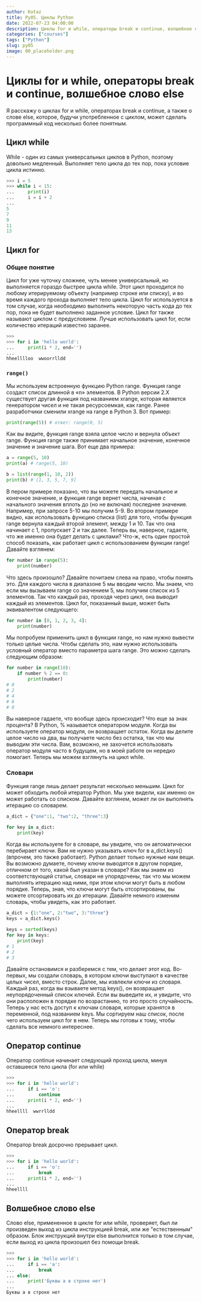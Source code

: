 ```yaml
---
author: Kotaz
title: Py05. Циклы Python
date: 2022-07-23 04:00:00
description: Циклы for и while, операторы break и continue, волшебное слово else
categories: ["courses"]
tags: ["Python"]
slug: py05
image: 00_placeholder.png
---
```


# Циклы for и while, операторы break и continue, волшебное слово else

Я расскажу о циклах for и while, операторах break и continue, а также о слове else, которое, будучи употребленное с циклом, может сделать программный код несколько более понятным.

## Цикл while

While - один из самых универсальных циклов в Python, поэтому довольно медленный. Выполняет тело цикла до тех пор, пока условие цикла истинно.

```py
>>> i = 5
>>> while i < 15:
...     print(i)
...     i = i + 2
...
5
7
9
11
13
```

## Цикл for

### Общее понятие

Цикл for уже чуточку сложнее, чуть менее универсальный, но выполняется гораздо быстрее цикла while. Этот цикл проходится по любому итерируемому объекту (например строке или списку), и во время каждого прохода выполняет тело цикла.
Цикл for используется в том случае, когда необходимо выполнить некоторую часть кода до тех пор, пока не будет выполнено заданное условие. Цикл for также называют циклом c предусловием. Лучше использовать цикл for, если количество итераций известно заранее.

```py
>>>
>>> for i in 'hello world':
...     print(i * 2, end='')
...
hheelllloo  wwoorrlldd
```

### `range()`

Мы используем встроенную функцию Python range. Функция range создаст список длинной в «n» элементов. В Python версии 2.Х существует другая функция под названием xrange, которая является генератором чисел и не такая ресурсоемкая, как range. Ранее разработчики сменили xrange на range в Python 3. Вот пример:

```py
print(range(5)) # ответ: range(0, 5)
```

Как вы видите, функция range взяла целое число и вернула объект range. Функция range также принимает начальное значение, конечное значение и значение шага. Вот еще два примера:

```py
a = range(5, 10)
print(a) # range(5, 10)

b = list(range(1, 10, 2))
print(b) # [1, 3, 5, 7, 9]
```

В пером примере показано, что вы можете передать начальное и конечное значение, и функция range вернет числа, начиная с начального значения вплоть до (но не включая) последнее значение. Например, при запросе 5-10 мы получим 5-9. Во втором примере видно, как использовать функцию списка (list) для того, чтобы функция range вернула каждый второй элемент, между 1 и 10. Так что она начинает с 1, пропускает 2 и так далее. Теперь вы, наверное, гадаете, что же именно она будет делать с циклами? Что-ж, есть один простой способ показать, как работает цикл с использованием функции range! Давайте взглянем:

```py
for number in range(5):
    print(number)
```

Что здесь произошло? Давайте почитаем слева на право, чтобы понять это. Для каждого числа в диапазоне 5 мы вводим число. Мы знаем, что если мы вызываем range со значением 5, мы получим список из 5 элементов. Так что каждый раз, проходя через цикл, она выводит каждый из элементов. Цикл for, показанный выше, может быть эквивалентом следующего:

```py
for number in [0, 1, 2, 3, 4]:
    print(number)
```

Мы попробуем применить цикл в функции range, но нам нужно вывести только целые числа. Чтобы сделать это, нам нужно использовать условный оператор вместо параметра шага range. Это можно сделать следующим образом:

```py
for number in range(10):
    if number % 2 == 0:
        print(number)
# 0
# 2
# 4
# 6
# 8
```

Вы наверное гадаете, что вообще здесь происходит? Что еще за знак процента? В Python, % называется оператором модуля. Когда вы используете оператор модуля, он возвращает остаток. Когда вы делите целое число на два, вы получаете число без остатка, так что мы выводим эти числа. Вам, возможно, не захочется использовать оператор модуля часто в будущем, но в моей работе он нередко помогает. Теперь мы можем взглянуть на цикл while.

### Словари

Функция range лишь делает результат несколько меньшим. Цикл for может обходить любой итератор Python. Мы уже видели, как именно он может работать со списком. Давайте взглянем, может ли он выполнять итерацию со словарем.

```py
a_dict = {"one":1, "two":2, "three":3}

for key in a_dict:
    print(key)
```

Когда вы используете for в словаре, вы увидите, что он автоматически перебирает ключи. Вам не нужно указывать ключ for в a_dict.keys() (впрочем, это также работает). Python делает только нужные нам вещи. Вы возможно думаете, почему ключи выводятся в другом порядке, отличном от того, какой был указан в словаре? Как мы знаем из соответствующей статьи, словари не упорядочены, так что мы можем выполнять итерацию над ними, при этом ключи могут быть в любом порядке. Теперь, зная, что ключи могут быть отсортированы, вы можете отсортировать их до итерации. Давайте немного изменим словарь, чтобы увидеть, как это работает.

```py
a_dict = {1:"one", 2:"two", 3:"three"}
keys = a_dict.keys()

keys = sorted(keys)
for key in keys:
    print(key)
# 1
# 2
# 3
```

Давайте остановимся и разберемся с тем, что делает этот код. Во-первых, мы создали словарь, в котором ключи выступают в качестве целых чисел, вместо строк. Далее, мы извлекли ключи из словаря. Каждый раз, когда вы взываете метод keys(), он возвращает неупорядоченный список ключей. Если вы выведите их, и увидите, что они расположен в порядке по возрастанию, то это просто случайность. Теперь у нас есть доступ к ключам словаря, которые хранятся в переменной, под названием keys. Мы сортируем наш список, после чего используем цикл for в нем. Теперь мы готовы к тому, чтобы сделать все немного интереснее.

## Оператор continue

Оператор continue начинает следующий проход цикла, минуя оставшееся тело цикла (for или while)

```py
>>>
>>> for i in 'hello world':
...     if i == 'o':
...         continue
...     print(i * 2, end='')
...
hheellll  wwrrlldd
```

## Оператор break

Оператор break досрочно прерывает цикл.

```py
>>>
>>> for i in 'hello world':
...     if i == 'o':
...         break
...     print(i * 2, end='')
...
hheellll
```

## Волшебное слово else

Слово else, примененное в цикле for или while, проверяет, был ли произведен выход из цикла инструкцией break, или же "естественным" образом. Блок инструкций внутри else выполнится только в том случае, если выход из цикла произошел без помощи break.

```py
>>>
>>> for i in 'hello world':
...     if i == 'a':
...         break
... else:
...     print('Буквы a в строке нет')
...
Буквы a в строке нет
```
